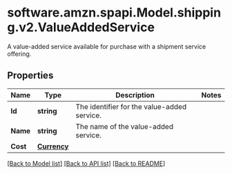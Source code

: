 # software.amzn.spapi.Model.shipping.v2.ValueAddedService
A value-added service available for purchase with a shipment service offering.

## Properties

Name | Type | Description | Notes
------------ | ------------- | ------------- | -------------
**Id** | **string** | The identifier for the value-added service. | 
**Name** | **string** | The name of the value-added service. | 
**Cost** | [**Currency**](Currency.md) |  | 

[[Back to Model list]](../README.md#documentation-for-models) [[Back to API list]](../README.md#documentation-for-api-endpoints) [[Back to README]](../README.md)

